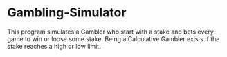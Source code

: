 # Gambling-Simulator
This program simulates a Gambler who start with a stake and bets every game to win or loose some stake. Being a Calculative Gambler exists if the stake reaches a high or low limit.

